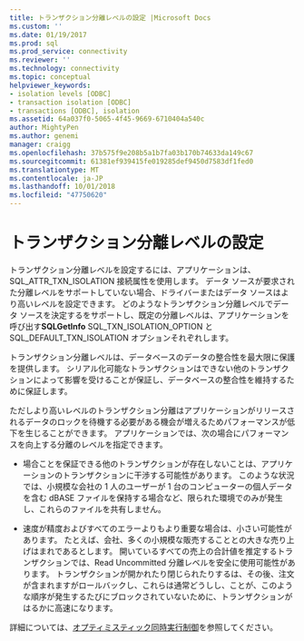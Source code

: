 ```yaml
---
title: トランザクション分離レベルの設定 |Microsoft Docs
ms.custom: ''
ms.date: 01/19/2017
ms.prod: sql
ms.prod_service: connectivity
ms.reviewer: ''
ms.technology: connectivity
ms.topic: conceptual
helpviewer_keywords:
- isolation levels [ODBC]
- transaction isolation [ODBC]
- transactions [ODBC], isolation
ms.assetid: 64a037f0-5065-4f45-9669-6710404a540c
author: MightyPen
ms.author: genemi
manager: craigg
ms.openlocfilehash: 37b575f9e208b5a1b7fa03b170b74633da149c67
ms.sourcegitcommit: 61381ef939415fe019285def9450d7583df1fed0
ms.translationtype: MT
ms.contentlocale: ja-JP
ms.lasthandoff: 10/01/2018
ms.locfileid: "47750620"
---
```

# <a name="setting-the-transaction-isolation-level"></a>トランザクション分離レベルの設定
トランザクション分離レベルを設定するには、アプリケーションは、SQL_ATTR_TXN_ISOLATION 接続属性を使用します。 データ ソースが要求された分離レベルをサポートしていない場合、ドライバーまたはデータ ソースはより高いレベルを設定できます。 どのようなトランザクション分離レベルでデータ ソースを決定するをサポートし、既定の分離レベルは、アプリケーションを呼び出す**SQLGetInfo** SQL_TXN_ISOLATION_OPTION と SQL_DEFAULT_TXN_ISOLATION オプションそれぞれします。  
  
 トランザクション分離レベルは、データベースのデータの整合性を最大限に保護を提供します。 シリアル化可能なトランザクションはできない他のトランザクションによって影響を受けることが保証し、データベースの整合性を維持するために保証します。  
  
 ただしより高いレベルのトランザクション分離はアプリケーションがリリースされるデータのロックを待機する必要がある機会が増えるためパフォーマンスが低下を生じることができます。 アプリケーションでは、次の場合にパフォーマンスを向上する分離のレベルを指定できます。  
  
-   場合ことを保証できる他のトランザクションが存在しないことは、アプリケーションのトランザクションに干渉する可能性があります。 このような状況では、小規模な会社の 1 人のユーザーが 1 台のコンピューターの個人データを含む dBASE ファイルを保持する場合など、限られた環境でのみが発生し、これらのファイルを共有しません。  
  
-   速度が精度およびすべてのエラーよりもより重要な場合は、小さい可能性があります。 たとえば、会社、多くの小規模な販売することとの大きな売り上げはまれであるとします。 開いているすべての売上の合計値を推定するトランザクションでは、Read Uncommitted 分離レベルを安全に使用可能性があります。 トランザクションが開かれたり閉じられたりするは、その後、注文が含まれますがロールバックし、これらは通常どうしし、ことが、このような順序が発生するたびにブロックされていないために、トランザクションがはるかに高速になります。  
  
 詳細については、[オプティミスティック同時実行制御](../../../odbc/reference/develop-app/optimistic-concurrency.md)を参照してください。
